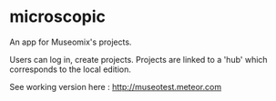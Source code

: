 microscopic
===========

An app for Museomix's projects. 

Users can log in, create projects. 
Projects are linked to a 'hub' which corresponds to the local edition. 

See working version here : 
http://museotest.meteor.com
